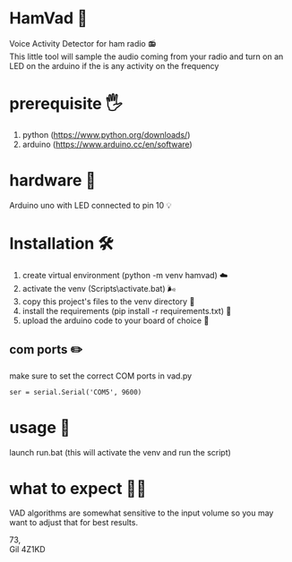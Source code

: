 # HamVad 🌺
Voice Activity Detector for ham radio 📻</br>
This little tool will sample the audio coming from your radio and turn on an LED on the arduino if the is any activity on the frequency

# prerequisite 🖐️
1. python (https://www.python.org/downloads/)
2. arduino (https://www.arduino.cc/en/software)

# hardware 🧰
Arduino uno with LED connected to pin 10 💡</br>

# Installation 🛠
1. create virtual environment (python -m venv hamvad) ☁️
2. activate the venv (Scripts\activate.bat) 🌬️
3. copy this project's files to the venv directory 📑
4. install the requirements (pip install -r requirements.txt) 🧰
5. upload the arduino code to your board of choice 📂

## com ports ✏️
make sure to set the correct COM ports in vad.py<br/> 
```
ser = serial.Serial('COM5', 9600)
```

# usage 🚀
launch run.bat (this will activate the venv and run the script)

# what to expect 🤷‍♀️
VAD algorithms are somewhat sensitive to the input volume so you may want to adjust that for best results.</br>

73,<br/>
Gil 4Z1KD
